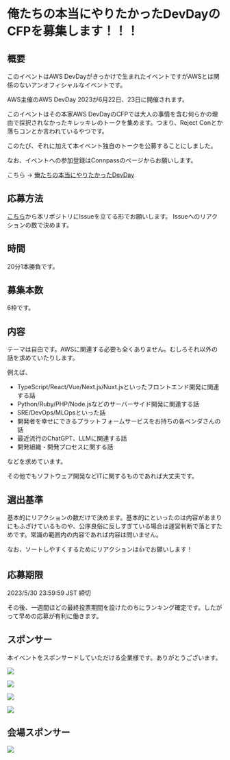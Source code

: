 # 俺たちの本当にやりたかったDevDayのCFPを募集します！！！
## 概要
このイベントはAWS DevDayがきっかけで生まれたイベントですがAWSとは関係のないアンオフィシャルなイベントです。

AWS主催のAWS DevDay 2023が6月22日、23日に開催されます。

このイベントはその本家AWS DevDayのCFPでは大人の事情を含む何らかの理由で採択されなかったキレッキレのトークを集めます。つまり、Reject Conとか落ちコンとか言われているやつです。

このたび、それに加えて本イベント独自のトークを公募することにしました。

なお、イベントへの参加登録はConnpassのページからお願いします。

こちら → [俺たちの本当にやりたかったDevDay](https://connpass.com/event/282059/)

## 応募方法

[こちら](https://github.com/studio3104/our-devday-2023-cfp/issues/new/choose)から本リポジトリにIssueを立てる形でお願いします。 Issueへのリアクションの数で決めます。

## 時間
20分1本勝負です。

## 募集本数
6枠です。

## 内容
テーマは自由です。AWSに関連する必要も全くありません。むしろそれ以外の話を求めていたりします。

例えば、

* TypeScript/React/Vue/Next.js/Nuxt.jsといったフロントエンド開発に関連する話
* Python/Ruby/PHP/Node.jsなどのサーバーサイド開発に関連する話
* SRE/DevOps/MLOpsといった話
* 開発者を幸せにできるプラットフォームサービスをお持ちの各ベンダさんの話
* 最近流行のChatGPT、LLMに関連する話
* 開発組織・開発プロセスに関する話

などを求めています。

その他でもソフトウェア開発などITに関するものであれば大丈夫です。

## 選出基準
基本的にリアクションの数だけで決めます。基本的にといったのは内容があまりにもふざけているものや、公序良俗に反しすぎている場合は運営判断で落とすためです。常識の範囲内の内容であれば内容は問いません。

なお、ソートしやすくするためにリアクションは👍でお願いします！

## 応募期限

2023/5/30 23:59:59 JST 締切

その後、一週間ほどの最終投票期間を設けたのちにランキング確定です。したがって早めの応募が有利に働きます。

## スポンサー

本イベントをスポンサードしていただける企業様です。ありがとうございます。

![](https://i.gyazo.com/e3c0ee6c27ceb12a0b68ef800358618f.png)

![](https://gyazo.com/0efc7425bdd4e51441ad84060a90d9c4.jpg)

![](https://i.gyazo.com/8ce29cb266d716b8e7f8926dd0663593.jpg)

![](https://i.gyazo.com/e72071962ebfe790988725f4019c92f7.png)

## 会場スポンサー

![](https://i.gyazo.com/c3a9efda99a39a6c9d7a3240f7305bd7.jpg)
